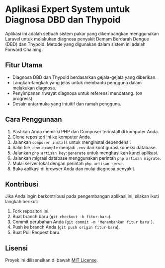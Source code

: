 # Aplikasi Expert System untuk Diagnosa DBD dan Thypoid



Aplikasi ini adalah sebuah sistem pakar yang dikembangkan menggunakan Laravel untuk melakukan diagnosa penyakit Demam Berdarah Dengue (DBD) dan Thypoid. Metode yang digunakan dalam sistem ini adalah Forward Chaining.

## Fitur Utama

- Diagnosa DBD dan Thypoid berdasarkan gejala-gejala yang diberikan.
- Langkah-langkah yang jelas untuk membantu pengguna dalam melakukan diagnosa.
- Penyimpanan riwayat diagnosa untuk referensi mendatang. (on progress)
- Desain antarmuka yang intuitif dan ramah pengguna.

## Cara Penggunaan

1. Pastikan Anda memiliki PHP dan Composer terinstall di komputer Anda.
2. Clone repositori ini ke komputer Anda.
3. Jalankan `composer install` untuk menginstal dependensi.
4. Salin file `.env.example` menjadi `.env` dan konfigurasi koneksi database.
5. Jalankan `php artisan key:generate` untuk menghasilkan kunci aplikasi.
6. Jalankan migrasi database menggunakan perintah `php artisan migrate`.
7. Mulai server lokal dengan perintah `php artisan serve`.
8. Buka aplikasi di browser Anda dan mulai diagnosa penyakit.

## Kontribusi

Jika Anda ingin berkontribusi pada pengembangan aplikasi ini, silakan ikuti langkah berikut:

1. Fork repositori ini.
2. Buat branch baru (`git checkout -b fitur-baru`).
3. Commit perubahan Anda (`git commit -m 'Menambahkan fitur baru'`).
4. Push ke branch Anda (`git push origin fitur-baru`).
5. Buat Pull Request baru.

## Lisensi

Proyek ini dilisensikan di bawah [MIT License](LICENSE).
